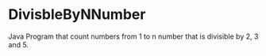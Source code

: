 # DivisbleByNNumber
Java Program that count numbers from 1 to n number that is divisible by 2, 3 and 5.
